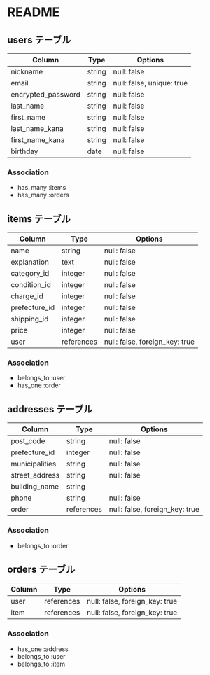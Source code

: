 # README

## users テーブル

| Column               | Type   | Options                   |
| -------------------- | ------ | ------------------------- |
| nickname             | string | null: false               |
| email                | string | null: false, unique: true |
| encrypted_password   | string | null: false               |
| last_name            | string | null: false               |
| first_name           | string | null: false               | 
| last_name_kana       | string | null: false               |
| first_name_kana      | string | null: false               |
| birthday             | date   | null: false               |

### Association
- has_many :items
- has_many :orders


## items テーブル
| Column        | Type        | Options                        |
| ------------- | ----------- | ------------------------------ |
| name          | string      | null: false                    |
| explanation   | text        | null: false                    |
| category_id   | integer     | null: false                    |
| condition_id  | integer     | null: false                    |
| charge_id     | integer     | null: false                    |
| prefecture_id | integer     | null: false                    |
| shipping_id   | integer     | null: false                    |
| price         | integer     | null: false                    |
| user          | references  | null: false, foreign_key: true |

### Association
- belongs_to :user
- has_one :order

## addresses テーブル
| Column          | Type        | Options                        |
| --------------- | ----------- | ------------------------------ |
| post_code       | string      | null: false                    |
| prefecture_id   | integer     | null: false                    |
| municipalities  | string      | null: false                    |
| street_address  | string      | null: false                    |
| building_name   | string      |                                |
| phone           | string      | null: false                    |
| order           | references  | null: false, foreign_key: true |

### Association
- belongs_to :order

## orders テーブル
| Column     | Type       | Options                        |
| ---------- | ---------- | ------------------------------ |
| user       | references | null: false, foreign_key: true |
| item       | references | null: false, foreign_key: true |

### Association
- has_one :address
- belongs_to :user
- belongs_to :item